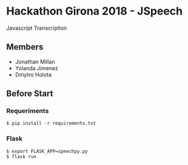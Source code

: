 Hackathon Girona 2018 - JSpeech
==============
Javascript Transcription

Members
------------------------
* Jonathan Millan
* Yolanda Jimenez
* Dmytro Holota

Before Start
------------------------

### Requeriments

    $ pip install -r requirements.txt

### Flask
    $ export FLASK_APP=speechpy.py
    $ flask run

